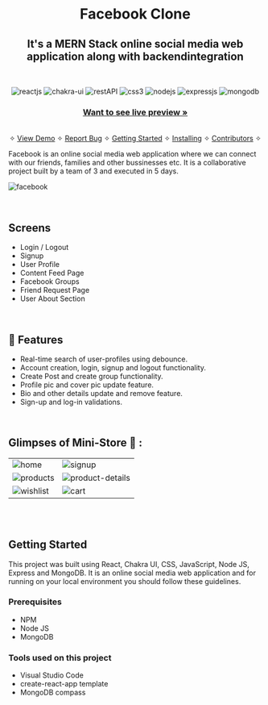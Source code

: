 <h1 align="center">Facebook Clone</h1> 

<h2 align="center">It's a MERN Stack online social media web application along with backendintegration</h2>

<br />
<p align="center">
    <img src="https://img.shields.io/badge/React-20232A?style=for-the-badge&logo=react&logoColor=61DAFB" alt="reactjs" />
    <img src="https://img.shields.io/badge/Chakra%20UI-3bc7bd?style=for-the-badge&logo=chakraui&logoColor=white" alt="chakra-ui"/>
    <img src="https://img.shields.io/badge/Rest_API-02303A?style=for-the-badge&logo=react-router&logoColor=white" alt="restAPI"/>
    <img src="https://img.shields.io/badge/CSS3-1572B6?style=for-the-badge&logo=css3&logoColor=white" alt="css3"/>   
    <img src="https://img.shields.io/badge/Node.js-339933?style=for-the-badge&logo=nodedotjs&logoColor=white" alt="nodejs" />
    <img src="https://img.shields.io/badge/Express.js-000000?style=for-the-badge&logo=express&logoColor=white" alt="expressjs"/>
    <img src="https://img.shields.io/badge/MongoDB-4EA94B?style=for-the-badge&logo=mongodb&logoColor=white" alt="mongodb"/>
</p>

<h3 align="center"><a href="https://mohit-ministore.vercel.app/"><strong>Want to see live preview »</strong></a></h3>

<p align="center"> 
    <br />&#10023;
    <a href="#Demo">View Demo</a>   &#10023;  
    <a href="https://github.com/m-sehrawat/Facebook-Clone/issues">Report Bug</a>    &#10023;
    <a href="#Getting-Started">Getting Started</a> &#10023; <a href="#Install">Installing</a> &#10023;    
    <a href="#Contributors">Contributors</a> &#10023;
  </p>
  
   Facebook is an online social media web application where we can connect with our friends, families and other bussinesses etc. It is a collaborative project built by a team of 3 and executed in 5 days.
  
 
  
  ![facebook](https://user-images.githubusercontent.com/91532881/174793612-ebef3369-3427-4ea0-91af-1765c8be74ce.jpg)
  
  <br />
  
  ## Screens 
   - Login / Logout
   - Signup
   - User Profile
   - Content Feed Page
   - Facebook Groups
   - Friend Request Page
   - User About Section

<br />


## 🚀 Features
- Real-time search of user-profiles using debounce.
- Account creation, login, signup and logout functionality.
- Create Post and create group functionality.
- Profile pic and cover pic update feature.
- Bio and other details update and remove feature.
- Sign-up and log-in validations.

<br />

## Glimpses of Mini-Store 🙈 :


<table>
  <tr>
    <td><img src="https://user-images.githubusercontent.com/91532881/174796549-d95d6f11-f05a-469e-be92-a517422546fc.png" alt="home" /></td>
    <td><img src="https://user-images.githubusercontent.com/91532881/174796670-c33a2753-5a31-4281-a162-5d41c284cf6e.png" alt="signup" /></td>
  </tr>
  <tr>
    <td><img src="https://user-images.githubusercontent.com/91532881/174796549-d95d6f11-f05a-469e-be92-a517422546fc.png" alt="products" /></td>
    <td><img src="https://user-images.githubusercontent.com/91532881/174796805-1c2b4130-52f1-4f1b-a439-f0e52734002e.png" alt="product-details" /></td>
  </tr>
  <tr>
    <td><img src="https://user-images.githubusercontent.com/91532881/174796850-bcd0a1e7-0611-4d92-85de-c2bcebc6f669.png" alt="wishlist" /></td>
    <td><img src="https://user-images.githubusercontent.com/91532881/174796709-8cfb83d5-7e1b-4125-9f73-dce8997ced0c.png" alt="cart" /></td>
  </tr>
</table>

<br />



<br/>


## Getting Started

This project was built using React, Chakra UI, CSS, JavaScript, Node JS, Express and MongoDB. It is an online social media web application and for running on your local environment you should follow these guidelines.


### Prerequisites

- NPM 
- Node JS
- MongoDB


### Tools used on this project

- Visual Studio Code
- create-react-app template
- MongoDB compass

<br/>


